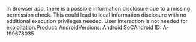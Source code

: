 In Browser app, there is a possible information disclosure due to a missing permission check. This could lead to local information disclosure with no additional execution privileges needed. User interaction is not needed for exploitation.Product: AndroidVersions: Android SoCAndroid ID: A-199678035